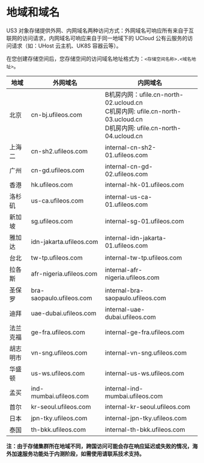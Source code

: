 

# 地域和域名

US3 对象存储提供外网、内网域名两种访问方式：外网域名可响应所有来自于互联网的访问请求，内网域名可响应来自于同一地域下的 UCloud 公有云服务的访问请求（如：UHost 云主机、UK8S 容器云等）。

在您创建存储空间后，您存储空间的访问域名地址格式为：`<存储空间名称>.<域名地址>`。

| 地域 | 外网域名 | 内网域名 |
| ---- | -------- | -------- |
| 北京  | cn-bj.ufileos.com      | B机房内网：ufile.cn-north-02.ucloud.cn<br/>C机房内网: ufile.cn-north-03.ucloud.cn<br/>D机房内网: ufile.cn-north-04.ucloud.cn      |
| 上海二 | cn-sh2.ufileos.com      | internal-cn-sh2-01.ufileos.com      |
| 广州  | cn-gd.ufileos.com      | internal-cn-gd-02.ufileos.com      |
| 香港  | hk.ufileos.com      | internal-hk-01.ufileos.com     |
| 洛杉矶 | us-ca.ufileos.com      | internal-us-ca-01.ufileos.com     |
| 新加坡 | sg.ufileos.com      | internal-sg-01.ufileos.com     |
| 雅加达 | idn-jakarta.ufileos.com      | internal-idn-jakarta-01.ufileos.com     |
| 台北  | tw-tp.ufileos.com      | internal-tw-tp.ufileos.com     |
| 拉各斯 | afr-nigeria.ufileos.com      | internal-afr-nigeria.ufileos.com     |
| 圣保罗 | bra-saopaulo.ufileos.com      | internal-bra-saopaulo.ufileos.com     |
| 迪拜  | uae-dubai.ufileos.com      | internal-uae-dubai.ufileos.com     |
| 法兰克福  | ge-fra.ufileos.com     | internal-ge-fra.ufileos.com     |
| 胡志明市  | vn-sng.ufileos.com      | internal-vn-sng.ufileos.com     |
| 华盛顿  | us-ws.ufileos.com      | internal-us-ws.ufileos.com     |
| 孟买  | ind-mumbai.ufileos.com      | internal-ind-mumbai.ufileos.com     |
| 首尔  | kr-seoul.ufileos.com      | internal-kr-seoul.ufileos.com     |
| 日本  | jpn-tky.ufileos.com      | internal-jpn-tky.ufileos.com     |
| 泰国  | th-bkk.ufileos.com      | internal-th-bkk.ufileos.com     |


**注：由于存储集群所在地域不同，跨国访问可能会存在响应延迟或失败的情况，海外加速服务功能处于内测阶段，如需使用请联系技术支持。** 